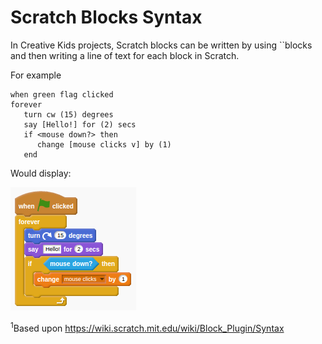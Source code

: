 # Scratch Blocks Syntax 

In Creative Kids projects, Scratch blocks can be written by using ``blocks and then writing a line of text for each block in Scratch.

For example

```blocks
when green flag clicked
forever
   turn cw (15) degrees
   say [Hello!] for (2) secs
   if <mouse down?> then
      change [mouse clicks v] by (1)
   end
```

Would display:

![](scratch_blocks_plugin_img1.png)

<sup>1</sup>Based upon https://wiki.scratch.mit.edu/wiki/Block_Plugin/Syntax
